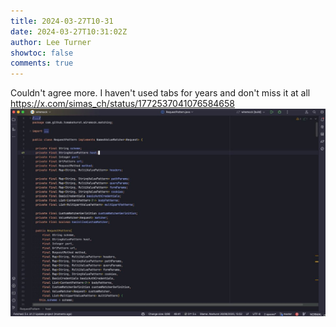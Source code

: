 ```yaml
---
title: 2024-03-27T10-31
date: 2024-03-27T10:31:02Z
author: Lee Turner
showtoc: false
comments: true
---
```


Couldn't agree more.  I haven't used tabs for years and don't miss it at all https://x.com/simas_ch/status/1772537041076584658 ![](/img/x//1772934348964053405-GJq6S5GXwAAu9S_.jpg)

